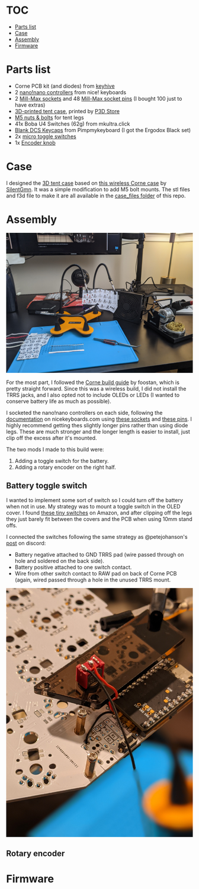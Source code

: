 
# TOC

- [Parts list](#parts-list)
- [Case](#case)
- [Assembly](#assembly)
- [Firmware](#firmware)

# Parts list

- Corne PCB kit (and diodes) from [keyhive](https://keyhive.xyz/shop)
- 2 [nano!nano controllers](https://docs.nicekeyboards.com/#/) from nice! keyboards
- 2 [Mill-Max sockets](https://www.digikey.at/product-detail/en/mill-max-manufacturing-corp/110-44-624-41-001000/ED90056-ND/947064) and 48 [Mill-Max socket pins](https://www.digikey.be/product-detail/en/mill-max-manufacturing-corp/3320-1-00-15-00-00-03-0/ED1161-ND/4147393) (I bought 100 just to have extras)
- [3D-printed tent case](https://www.thingiverse.com/thing:4705667), printed by [P3D Store](https://p3dstore.com/)
- [M5 nuts & bolts](https://www.amazon.com/gp/product/B07QSFT4ST/) for tent legs
- 41x Boba U4 Switches (62g) from mkultra.click
- [Blank DCS Keycaps](https://pimpmykeyboard.com/dcs-pbt-blank-keysets/) from Pimpmykeyboard (I got the Ergodox Black set)
- 2x [micro toggle switches](https://www.amazon.com/gp/product/B075RDYMQQ/)
- 1x [Encoder knob](https://www.arrow.com/en/products/oedni-75-4-5/kilo-international)

# Case

I designed the [3D tent case](https://www.thingiverse.com/thing:4705667) based on [this wireless Corne case](https://www.thingiverse.com/thing:4598829) by [SilentGmn](https://www.thingiverse.com/silentgmn/designs). It was a simple modification to add M5 bolt mounts. The stl files and f3d file to make it are all available in the [case_files folder](https://github.com/jhelvy/wireless-corne/case_files) of this repo.

# Assembly

![](images/1-starting.jpg)

For the most part, I followed the [Corne build guide](https://github.com/foostan/crkbd/blob/master/corne-classic/doc/buildguide_en.md) by foostan, which is pretty straight forward. Since this was a wireless build, I did not install the TRRS jacks, and I also opted not to include OLEDs or LEDs (I wanted to conserve battery life as much as possible).

I socketed the nano!nano controllers on each side, following the [documentation](https://nicekeyboards.com/docs/nice-nano/getting-started) on nicekeyboards.com using [these sockets](https://www.digikey.at/product-detail/en/mill-max-manufacturing-corp/110-44-624-41-001000/ED90056-ND/947064) and [these pins](https://www.digikey.be/product-detail/en/mill-max-manufacturing-corp/3320-1-00-15-00-00-03-0/ED1161-ND/4147393). I highly recommend getting thes slightly longer pins rather than using diode legs. These are much stronger and the longer length is easier to install, just clip off the excess after it's mounted.

The two mods I made to this build were:

1. Adding a toggle switch for the battery.
2. Adding a rotary encoder on the right half.

## Battery toggle switch

I wanted to implement some sort of switch so I could turn off the battery when not in use. My strategy was to mount a toggle switch in the OLED cover. I found [these tiny switches](https://www.amazon.com/gp/product/B075RDYMQQ/) on Amazon, and after clipping off the legs they just barely fit between the covers and the PCB when using 10mm stand offs.

I connected the switches following the same strategy as @petejohanson's [post](https://discord.com/channels/675924128108118016/698923975002292245/784755423012978688) on discord:

- Battery negative attached to GND TRRS pad (wire passed through on hole and soldered on the back side).
- Battery positive attached to one switch contact.
- Wire from other switch contact to RAW pad on back of Corne PCB (again, wired passed through a hole in the unused TRRS mount.

![](images/2-toggle.jpg)

## Rotary encoder

# Firmware
